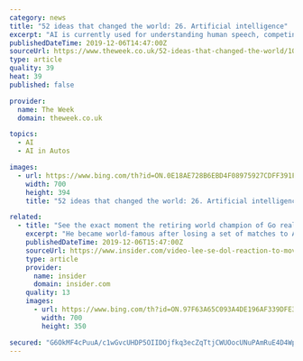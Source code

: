 ```yaml
---
category: news
title: "52 ideas that changed the world: 26. Artificial intelligence"
excerpt: "AI is currently used for understanding human speech, competing in game systems such as chess and go, self-driving cars and interpreting complex data. Some people are wary of the rise of artificial intelligence, with the New Yorker highlighting that “a number of scientists and engineers fear that, once we build an artificial intelligence ..."
publishedDateTime: 2019-12-06T14:47:00Z
sourceUrl: https://www.theweek.co.uk/52-ideas-that-changed-the-world/104744/52-ideas-that-changed-the-world-26-artificial-intelligence
type: article
quality: 39
heat: 39
published: false

provider:
  name: The Week
  domain: theweek.co.uk

topics:
  - AI
  - AI in Autos

images:
  - url: https://www.bing.com/th?id=ON.0E18AE728B6EBD4F08975927CDFF391F
    width: 700
    height: 394
    title: "52 ideas that changed the world: 26. Artificial intelligence"

related:
  - title: "See the exact moment the retiring world champion of Go realised DeepMind's machine was 'an entity that cannot be defeated'"
    excerpt: "He became world-famous after losing a set of matches to AlphaGo, the matchplaying software developed by Google's DeepMind artificial intelligence unit. Until 2016, Go was considered so complex that software might be incapable of mastering it. There are ..."
    publishedDateTime: 2019-12-06T15:47:00Z
    sourceUrl: https://www.insider.com/video-lee-se-dol-reaction-to-move-37-and-w102-vs-alphago-2016-3
    type: article
    provider:
      name: insider
      domain: insider.com
    quality: 13
    images:
      - url: https://www.bing.com/th?id=ON.97F63A65C093A4DE196AF339DFE36EE8
        width: 700
        height: 350

secured: "G6OkMF4cPuuA/c1wGvcUHDP5OIIDOjfkq3ecZqTtjCWUOocUNuPAmRuE4D4Wp0WuX921VxpHVS95gFc7vTwlkeYjKsd7gE6v8yOwt/sPsRwSubfpUaF6M2Yn26oGR8ThtvAH5Svrz5pr+ntPzGDEaWD93oBAFn+es5kbG7LapvyaUCu9oTyG8IiCrMGbixT26SUzmukqiVDnvmDKU7xdEmbxLA/PA5kBDsa6H3mSk0gO0l2TPXk68YBAFoiOIXyzFS8zD+7H26Lxcp4QZeuuBw==;VgS4Fdrpq40VW9ceEru4rA=="
---
```


